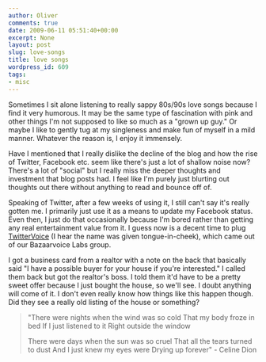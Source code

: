 ```yaml
---
author: Oliver
comments: true
date: 2009-06-11 05:51:40+00:00
excerpt: None
layout: post
slug: love-songs
title: love songs
wordpress_id: 609
tags:
- misc
---
```


Sometimes I sit alone listening to really sappy 80s/90s love songs because I find it very humorous.  It may be the same type of fascination with pink and other things I'm not supposed to like so much as a "grown up guy."  Or maybe I like to gently tug at my singleness and make fun of myself in a mild manner.  Whatever the reason is, I enjoy it immensely.

Have I mentioned that I really dislike the decline of the blog and how the rise of Twitter, Facebook etc. seem like there's just a lot of shallow noise now?  There's a lot of "social" but I really miss the deeper thoughts and investment that blog posts had.  I feel like I'm purely just blurting out thoughts out there without anything to read and bounce off of.

Speaking of Twitter, after a few weeks of using it, I still can't say it's really gotten me.  I primarily just use it as a means to update my Facebook status.  Even then, I just do that occasionally because I'm bored rather than getting any real entertainment value from it.  I guess now is a decent time to plug <a href="http://twitter.bazaarvoice.com">TwitterVoice</a> (I hear the name was given tongue-in-cheek), which came out of our Bazaarvoice Labs group.

I got a business card from a realtor with a note on the back that basically said "I have a possible buyer for your house if you're interested."  I called them back but got the realtor's boss.  I told them it'd have to be a pretty sweet offer because I just bought the house, so we'll see.  I doubt anything will come of it.  I don't even really know how things like this happen though.  Did they see a really old listing of the house or something?

<blockquote class="lyrics">"There were nights when the wind was so cold
That my body froze in bed
If I just listened to it
Right outside the window

There were days when the sun was so cruel
That all the tears turned to dust
And I just knew my eyes were
Drying up forever" - Celine Dion</blockquote>